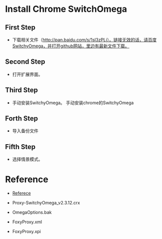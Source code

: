 # Install Chrome SwitchOmega

## First Step

* 下载相关文件（http://pan.baidu.com/s/1sl3zPLj）。链接无效的话，请百度SwitchyOmega，并打开github网站，里边有最新文件下载。

## Second  Step

* 打开扩展界面。

## Third Step

* 手动安装SwitchyOmega。
手动安装chrome的SwitchyOmega

## Forth Step

* 导入备份文件

## Fifth Step

* 选择情景模式。

# Reference

* [Referece](http://jingyan.baidu.com/article/11c17a2c121c0ff446e39d16.html)

* Proxy-SwitchyOmega_v2.3.12.crx

* OmegaOptions.bak

* FoxyProxy.xml

* FoxyProxy.xpi

